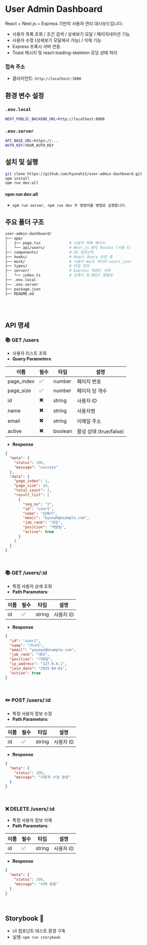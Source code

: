 # User Admin Dashboard

React + Next.js + Express 기반의 사용자 관리 대시보드입니다.
- 사용자 목록 조회 / 조건 검색 / 상세보기 모달 / 페이지네이션 기능
- 사용자 수정 (상세보기 모달에서 가능) / 삭제 기능
- Express 프록시 서버 연동
- Toast 메시지 및 react-loading-skeleton 로딩 상태 처리

### 접속 주소

- 클라이언트: `http://localhost:3000`


## 환경 변수 설정

### `.env.local`
```bash
NEXT_PUBLIC_BACKEND_URL=http://localhost:8000
```

### `.env.server`
```bash
API_BASE_URL=https://...
AUTH_KEY=YOUR_AUTH_KEY
```

## 설치 및 실행

```bash
git clone https://github.com/hyunah11/user-admin-dashboard.git
npm install
npm run dev:all
```
#### npm run dev:all
- `npm run server, npm run dev 두 명령어를 병렬로 실행합니다.`   

## 주요 폴더 구조

```bash
user-admin-dashboard/
├── app/
│   ├── page.tsx             # 사용자 목록 페이지
│   └── api/users/           # Next.js API Routes (사용 X)
├── components/              # UI 컴포넌트
├── hooks/                   # React Query 관련 훅
├── mock/                    # 사용자 mock 데이터 users.json
├── types/                   # 타입 정의
├── server/                  # Express 백엔드 서버
│   └── index.ts             # 프록시 및 REST 핸들링
├── .env.local
├── .env.server
├── package.json
├── README.md
```

<br> 
<br> 

## API 명세
### 📚 GET /users
- 사용자 리스트 조회
- **Query Parameters**:

| 이름         | 필수 | 타입     | 설명           |
|--------------|------|----------|----------------|
| page_index   | ✅   | number   | 페이지 번호     |
| page_size    | ✅   | number   | 페이지 당 개수  |
| id           | ✖️   | string   | 사용자 ID       |
| name         | ✖️   | string   | 사용자명        |
| email        | ✖️   | string   | 이메일 주소     |
| active       | ✖️   | boolean  | 활성 상태 (true/false) |

- **Response**

```json
{
  "meta": {
    "status": 200,
    "message": "success"
  },
  "data": {
    "page_index": 1,
    "page_size": 10,
    "total_count": 3,
    "result_list": [
      {
        "seq_no": "1",
        "id": "user1",
        "name": "김예시",
        "email": "hyunah@example.com",
        "job_rank": "과장",
        "position": "개발팀",
        "active": true
      }
    ]
  }
}
```

<br> 

### 📚 GET /users/:id
- 특정 사용자 상세 조회
- **Path Parameters**:

| 이름 | 필수 | 타입   | 설명        |
|------|------|--------|-------------|
| id   | ✅   | string | 사용자 ID   |

- **Response**
```json
{
  "id": "user1",
  "name": "가나다",
  "email": "yeyeye@example.com",
  "job_rank": "대리",
  "position": "기획팀",
  "ip_address": "127.0.0.1",
  "join_date": "2025-04-01",
  "active": true
}
```

<br> 

### ✏️ POST /users/:id
- 특정 사용자 정보 수정
- **Path Parameters**:

| 이름 | 필수 | 타입   | 설명      |
|------|------|--------|-----------|
| id   | ✅   | string | 사용자 ID |

- **Response**
```json
{
  "meta": {
    "status": 200,
    "message": "사용자 수정 완료"
  }
}
```

<br> 

### ❌ DELETE /users/:id
- 특정 사용자 정보 삭제
- **Path Parameters**:

| 이름 | 필수 | 타입   | 설명      |
|------|------|--------|-----------|
| id   | ✅   | string | 사용자 ID |

- **Response**
```json
{
  "meta": {
    "status": 200,
    "message": "삭제 완료"
  }
}
```

<br> 

## Storybook 📘
- UI 컴포넌트 테스트 환경 구축
- 실행: `npm run storybook`